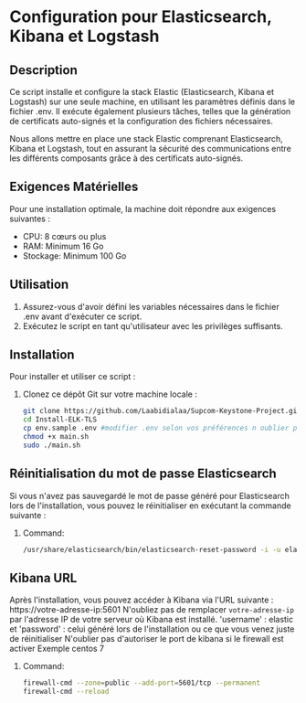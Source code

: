 # Configuration pour Elasticsearch, Kibana et Logstash


## Description

Ce script installe et configure la stack Elastic (Elasticsearch, Kibana et Logstash) sur une seule machine, en utilisant les paramètres définis dans le fichier .env. Il exécute également plusieurs tâches, telles que la génération de certificats auto-signés et la configuration des fichiers nécessaires. 

Nous allons mettre en place une stack Elastic comprenant Elasticsearch, Kibana et Logstash, tout en assurant la sécurité des communications entre les différents composants grâce à des certificats auto-signés.

## Exigences Matérielles
Pour une installation optimale, la machine doit répondre aux exigences suivantes :
- CPU: 8 cœurs ou plus
- RAM: Minimum 16 Go
- Stockage: Minimum 100 Go

## Utilisation
1. Assurez-vous d'avoir défini les variables nécessaires dans le fichier .env avant d'exécuter ce script.
2. Exécutez le script en tant qu'utilisateur avec les privilèges suffisants.

## Installation
Pour installer et utiliser ce script :
1. Clonez ce dépôt Git sur votre machine locale :
   ```bash
   git clone https://github.com/Laabidialaa/Supcom-Keystone-Project.git
   cd Install-ELK-TLS
   cp env.sample .env #modifier .env selon vos préférences n oublier pas de modifier la valeur IP_ADDRESS à celle de votre machine
   chmod +x main.sh
   sudo ./main.sh

## Réinitialisation du mot de passe Elasticsearch

Si vous n'avez pas sauvegardé le mot de passe généré pour Elasticsearch lors de l'installation, vous pouvez le réinitialiser en exécutant la commande suivante :
1. Command:
   ```bash
   /usr/share/elasticsearch/bin/elasticsearch-reset-password -i -u elastic --url https://ip_address:http_port


## Kibana URL
Après l'installation, vous pouvez accéder à Kibana via l'URL suivante : https://votre-adresse-ip:5601
N'oubliez pas de remplacer `votre-adresse-ip` par l'adresse IP de votre serveur où Kibana est installé. 'username' : elastic et 'password' : celui généré lors de l'installation ou ce que vous venez juste de réinitialiser
N'oublier pas d'autoriser le port de kibana si le firewall est activer
Exemple centos 7 
1. Command:
   ```bash
   firewall-cmd --zone=public --add-port=5601/tcp --permanent
   firewall-cmd --reload


